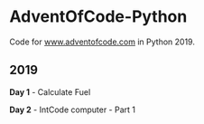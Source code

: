 # AdventOfCode-Python

Code for www.adventofcode.com in Python 2019.

## 2019

**Day 1** - Calculate Fuel

**Day 2** - IntCode computer - Part 1